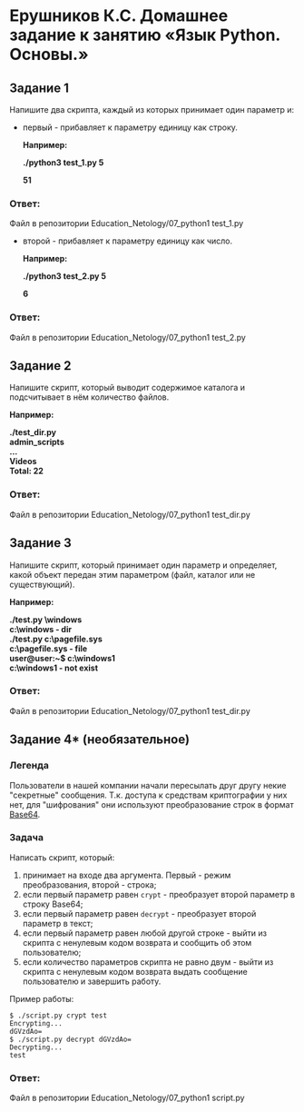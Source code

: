 
# Ерушников К.С. Домашнее задание к занятию «Язык Python. Основы.»


## Задание 1

Напишите два скрипта, каждый из которых принимает один параметр и:

- первый - прибавляет к параметру единицу как строку.

  **Например:**

  **./python3 test_1.py 5**

  **51**
### Ответ:
Файл в репозитории Education_Netology/07_python1 test_1.py

- второй - прибавляет к параметру единицу как число.

  **Например:**

  **./python3 test_2.py 5**

  **6**
### Ответ:
Файл в репозитории Education_Netology/07_python1 test_2.py


## Задание 2

Напишите скрипт, который выводит содержимое каталога и подсчитывает в нём количество файлов.

**Например:**

**./test_dir.py**  
**admin_scripts**  
**...**  
**Videos**  
**Total: 22**  

### Ответ:
Файл в репозитории Education_Netology/07_python1 test_dir.py

## Задание 3

Напишите скрипт, который принимает один параметр и определяет, какой объект передан этим параметром (файл, каталог или не существующий). 

**Например:**

**./test.py \windows**  
**c:\windows - dir**  
**./test.py c:\pagefile.sys**  
**c:\pagefile.sys - file**  
**user@user:~$ c:\windows1**  
**c:\windows1 - not exist**  

### Ответ:
Файл в репозитории Education_Netology/07_python1 test_dir.py

## Задание 4* (необязательное)

### Легенда

Пользователи в нашей компании начали пересылать друг другу некие "секретные" сообщения. Т.к. доступа к средствам криптографии у них нет, для "шифрования" они используют преобразование строк в формат [Base64](https://ru.wikipedia.org/wiki/Base64).

### Задача

Написать скрипт, который:

1. принимает на входе два аргумента. Первый - режим преобразования, второй - строка;
2. если первый параметр равен `crypt` - преобразует второй параметр в строку Base64;
3. если первый параметр равен `decrypt` - преобразует второй параметр в текст;
4. если первый параметр равен любой другой строке - выйти из скрипта с ненулевым кодом возврата и сообщить об этом пользователю;
5. если количество параметров скрипта не равно двум - выйти из скрипта с ненулевым кодом возврата выдать сообщение пользователю и завершить работу.

Пример работы:

```
$ ./script.py crypt test
Encrypting...
dGVzdAo=
$ ./script.py decrypt dGVzdAo=
Decrypting...
test
```

### Ответ:
Файл в репозитории Education_Netology/07_python1 script.py